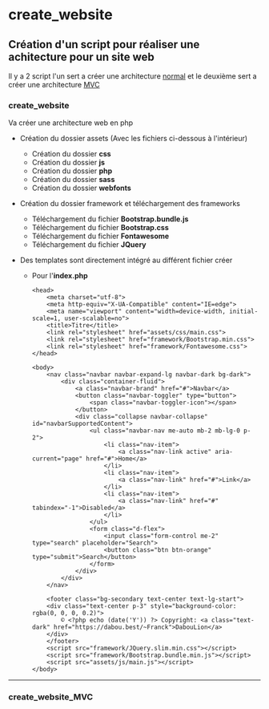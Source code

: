 # create_website

## Création d'un script pour réaliser une achitecture pour un site web

Il y a 2 script l'un sert a créer une architecture [normal](#create_website-1) et le deuxième sert a créer une architecture [MVC](#create_website_mvc)

### create_website

Va créer une architecture web en php

* Création du dossier assets
(Avec les fichiers ci-dessous à l'intérieur)
  * Création du dossier **css**
  * Création du dossier **js**
  * Création du dossier **php**
  * Création du dossier **sass**
  * Création du dossier **webfonts**

* Création du dossier framework et téléchargement des frameworks
  * Téléchargement du fichier **Bootstrap.bundle.js**
  * Téléchargement du fichier **Bootstrap.css**
  * Téléchargement du fichier **Fontawesome**
  * Téléchargement du fichier **JQuery**

* Des templates sont directement intégré au différent fichier créer
  * Pour l'**index.php**

    <?php
    require_once "assets/php/bdd.php";

    ?>
    <!DOCTYPE html>
    <html lang="fr">

        <head>
            <meta charset="utf-8">
            <meta http-equiv="X-UA-Compatible" content="IE=edge">
            <meta name="viewport" content="width=device-width, initial-scale=1, user-scalable=no">
            <title>Titre</title>
            <link rel="stylesheet" href="assets/css/main.css">
            <link rel="stylesheet" href="framework/Bootstrap.min.css">
            <link rel="stylesheet" href="framework/Fontawesome.css">
        </head>

        <body>
            <nav class="navbar navbar-expand-lg navbar-dark bg-dark">
                <div class="container-fluid">
                    <a class="navbar-brand" href="#">Navbar</a>
                    <button class="navbar-toggler" type="button">
                        <span class="navbar-toggler-icon"></span>
                    </button>
                    <div class="collapse navbar-collapse" id="navbarSupportedContent">
                        <ul class="navbar-nav me-auto mb-2 mb-lg-0 p-2">
                            <li class="nav-item">
                                <a class="nav-link active" aria-current="page" href="#">Home</a>
                            </li>
                            <li class="nav-item">
                                <a class="nav-link" href="#">Link</a>
                            </li>
                            <li class="nav-item">
                                <a class="nav-link" href="#" tabindex="-1">Disabled</a>
                            </li>
                        </ul>
                        <form class="d-flex">
                            <input class="form-control me-2" type="search" placeholder="Search">
                            <button class="btn btn-orange" type="submit">Search</button>
                        </form>
                    </div>
                </div>
            </nav>

            <footer class="bg-secondary text-center text-lg-start">
            <div class="text-center p-3" style="background-color: rgba(0, 0, 0, 0.2)">
                © <?php echo (date('Y')) ?> Copyright: <a class="text-dark" href="https://dabou.best/~Franck">DabouLion</a>
            </div>
            </footer>
            <script src="framework/JQuery.slim.min.css"></script>
            <script src="framework/Bootstrap.bundle.min.js"></script>
            <script src="assets/js/main.js"></script>
        </body>
    </html>



**********************************************************************************************

### create_website_MVC
